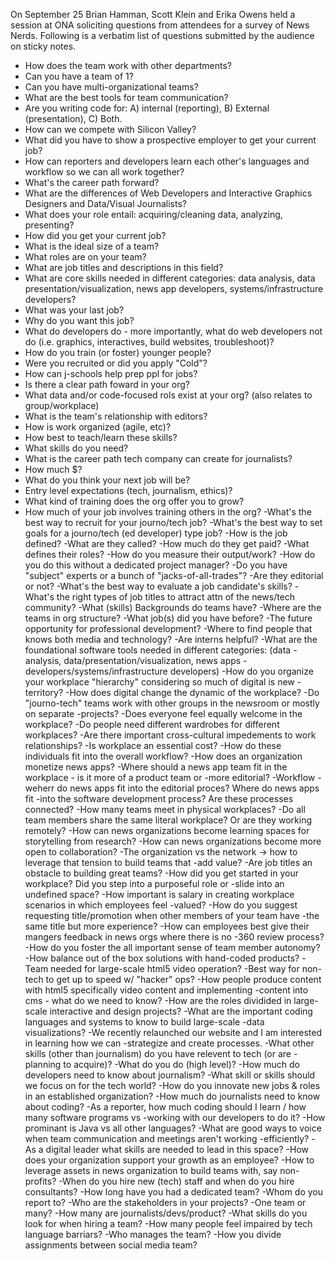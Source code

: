 On September 25 Brian Hamman, Scott Klein and Erika Owens held a session at ONA soliciting questions from attendees for a survey of News Nerds. Following is a verbatim list of questions submitted by the audience on sticky notes.

- How does the team work with other departments?
- Can you have a team of 1?
- Can you have multi-organizational teams?
- What are the best tools for team communication?
- Are you writing code for: A) internal (reporting), B) External (presentation), C) Both.
- How can we compete with Silicon Valley?
- What did you have to show a prospective employer to get your current job?
- How can reporters and developers learn each other's languages and workflow so we can all work together?
- What's the career path forward?
- What are the differences of Web Developers and Interactive Graphics Designers and Data/Visual Journalists?
- What does your role entail: acquiring/cleaning data, analyzing, presenting?
- How did you get your current job?
- What is the ideal size of a team?
- What roles are on your team?
- What are job titles and descriptions in this field?
- What are core skills needed in different categories: data analysis, data presentation/visualization, news app developers, systems/infrastructure developers?
- What was your last job?
- Why do you want this job?
- What do developers do - more importantly, what do web developers not do (i.e. graphics, interactives, build websites, troubleshoot)?
- How do you train (or foster) younger people?
- Were you recruited or did you apply "Cold"?
- How can j-schools help prep ppl for jobs?
- Is there a clear path foward in your org?
- What data and/or code-focused rols exist at your org? (also relates to group/workplace)
- What is the team's relationship with editors?
- How is work organized (agile, etc)?
- How best to teach/learn these skills?
- What skills do you need?
- What is the career path tech company can create for journalists?
- How much $?
- What do you think your next job will be?
- Entry level expectations (tech, journalism, ethics)?
- What kind of training does the org offer you to grow?
- How much of your job involves training others in the org?
-What's the best way to recruit for your journo/tech job?
-What's the best way to set goals for a journo/tech (ed developer) type job?
-How is the job defined?
-What are they called?
-How much do they get paid?
-What defines their roles?
-How do you measure their output/work?
-How do you do this without a dedicated project manager?
-Do you have "subject" experts or a bunch of "jacks-of-all-trades"?
-Are they editorial or not?
-What's the best way to evaluate a job candidate's skills?
-What's the right types of job titles to attract attn of the news/tech community?
-What (skills) Backgrounds do teams have?
-Where are the teams in org structure?
-What job(s) did you have before?
-The future opportunity for professional development?
-Where to find people that knows both media and technology?
-Are interns helpful?
-What are the foundational software tools needed in different categories: (data -analysis, data/presentation/visualization, news apps -developers/systems/infrastructure developers)
-How do you organize your workplace "hierarchy" considering so much of digital is new -territory?
-How does digital change the dynamic of the workplace?
-Do "journo-tech" teams work with other groups in the newsroom or mostly on separate -projects?
-Does everyone feel equally welcome in the workplace?
-Do people need different wardrobes for different workplaces?
-Are there important cross-cultural impedements to work relationships?
-Is workplace an essential cost?
-How do these individuals fit into the overall workflow?
-How does an organization monetize news apps?
-Where should a news app team fit in the workplace - is it more of a product team or -more editorial?
-Workflow - weherr do news apps fit into the editorial proces? Where do news apps fit -into the software development process? Are these processes connected?
-How many teams meet in physical workplaces?
-Do all team members share the same literal workplace? Or are they working remotely?
-How can news organizations become learning spaces for storytelling from research?
-How can news organizations become more open to collaboration?
-The organization vs the network -> how to leverage that tension to build teams that -add value?
-Are job titles an obstacle to building great teams?
-How did you get started in your workplace? Did you step into a purposeful role or -slide into an undefined space?
-How important is salary in creating workplace scenarios in which employees feel -valued?
-How do you suggest requesting title/promotion when other members of your team have -the same title but more experience?
-How can employees best give their mangers feedback in news orgs where there is no -360 review process?
-How do you foster the all important sense of team member autonomy?
-How balance out of the box solutions with hand-coded products?
-Team needed for large-scale html5 video operation?
-Best way for non-tech to get up to speed w/ "hacker" ops?
-How people produce content with html5 specifically video content and implementing -content into cms - what do we need to know?
-How are the roles dividided in large-scale interactive and design projects?
-What are the important coding languages and systems to know to build large-scale -data visualizations?
-We recently relaunched our website and I am interested in learning how we can -strategize and create processes.
-What other skills (other than journalism) do you have relevent to tech (or are -planning to acquire)?
-What do you do (high level)?
-How much do developers need to know about journalism?
-What skill or skills should we focus on for the tech world?
-How do you innovate new jobs & roles in an established organization?
-How much do journalists need to know about coding?
-As a reporter, how much coding should I learn / how many software programs vs -working with our developers to do it?
-How prominant is Java vs all other languages?
-What are good ways to voice when team communication and meetings aren't working -efficiently?
-As a digital leader what skills are needed to lead in this space?
-How does your organization support your growth as an employee?
-How to leverage assets in news organization to build teams with, say non-profits?
-When do you hire new (tech) staff and when do you hire consultants?
-How long have you had a dedicated team?
-Whom do you report to?
-Who are the stakeholders in your projects?
-One team or many?
-How many are journalists/devs/product?
-What skills do you look for when hiring a team?
-How many people feel impaired by tech language barriars?
-Who manages the team?
-How you divide assignments between social media team?
